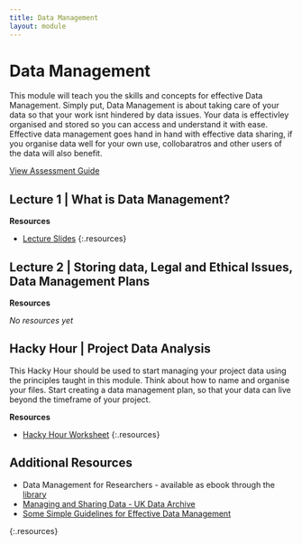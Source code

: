 ```yaml
---
title: Data Management
layout: module
---
```



# Data Management

This module will teach you the skills and concepts for effective Data Management. Simply put, Data Management is about taking care of your data so that your work isnt hindered by data issues. Your data is effectivley organised and stored so you can access and understand it with ease. Effective data management goes hand in hand with effective data sharing, if you organise data well for your own use, collobaratros and other users of the data will also benefit.


[View Assessment Guide](assessment.html)



## Lecture 1 | What is Data Management?



**Resources**

- [Lecture Slides](http://linkhere.com)
{:.resources}



## Lecture 2 | Storing data, Legal and Ethical Issues, Data Management Plans


**Resources**

_No resources yet_


## Hacky Hour | Project Data Analysis

This Hacky Hour should be used to start managing your project data using the principles taught in this module. Think about how to name and organise your files. Start creating a data management plan, so that your data can live beyond the timeframe of your project.   

**Resources**

- [Hacky Hour Worksheet](hacky-hour-worksheet.html)
{:.resources}


## Additional Resources

- Data Management for Researchers - available as ebook through the [library](http://www.library.auckland.ac.nz/?FROM_REF=bn-bc)
- [Managing and Sharing Data - UK Data Archive](http://www.data-archive.ac.uk/media/2894/managingsharing.pdf)
- [Some Simple Guidelines for Effective Data Management](http://onlinelibrary.wiley.com/doi/10.1890/0012-9623-90.2.205/full)



{:.resources}







